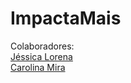 # ImpactaMais
<meta charset = "utf-8">
 Colaboradores:
</br><a href=https://github.com/Jessica-Lorena>Jéssica Lorena</a>
</br><a href=https://github.com/carolinamira>Carolina Mira</a>
